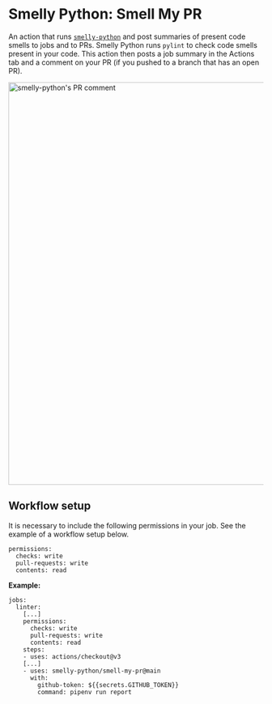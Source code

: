 # Smelly Python: Smell My PR

An action that runs [`smelly-python`](https://github.com/smelly-python/smelly-python) and post summaries of present code smells to jobs and to PRs. Smelly Python runs `pylint` to check code smells present in your code. This action then posts a job summary in the Actions tab and a comment on your PR (if you pushed to a branch that has an open PR). 

<img width="796" alt="smelly-python's PR comment" src="https://user-images.githubusercontent.com/45203765/173336731-4b285432-3878-4dd8-bb49-d422dd81060e.png">

## Workflow setup

It is necessary to include the following permissions in your job. See the example of a workflow setup below.

```(yaml)
permissions:
  checks: write
  pull-requests: write
  contents: read
```

**Example:**

```(yaml)
jobs:
  linter:
    [...]
    permissions:
      checks: write
      pull-requests: write
      contents: read
    steps:
    - uses: actions/checkout@v3
    [...]
    - uses: smelly-python/smell-my-pr@main
      with: 
        github-token: ${{secrets.GITHUB_TOKEN}}
        command: pipenv run report
```
